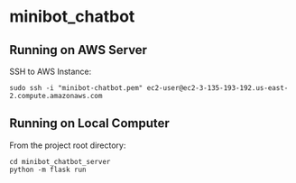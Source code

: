 # minibot_chatbot

## Running on AWS Server

SSH to AWS Instance:
```
sudo ssh -i "minibot-chatbot.pem" ec2-user@ec2-3-135-193-192.us-east-2.compute.amazonaws.com
```

## Running on Local Computer

From the project root directory:
```
cd minibot_chatbot_server
python -m flask run
```
